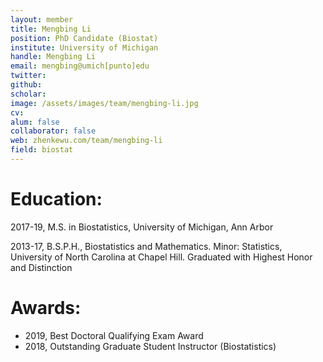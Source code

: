 ```yaml
---
layout: member
title: Mengbing Li
position: PhD Candidate (Biostat)
institute: University of Michigan
handle: Mengbing Li
email: mengbing@umich[punto]edu
twitter: 
github: 
scholar: 
image: /assets/images/team/mengbing-li.jpg
cv: 
alum: false
collaborator: false                               
web: zhenkewu.com/team/mengbing-li
field: biostat
---
```


# Education:

2017-19, M.S. in Biostatistics, University of Michigan, Ann Arbor

2013-17, B.S.P.H., Biostatistics and Mathematics. Minor: Statistics, University of North Carolina at Chapel Hill. Graduated with Highest Honor and Distinction


# Awards:

* 2019, Best Doctoral Qualifying Exam Award
* 2018, Outstanding Graduate Student Instructor (Biostatistics)

